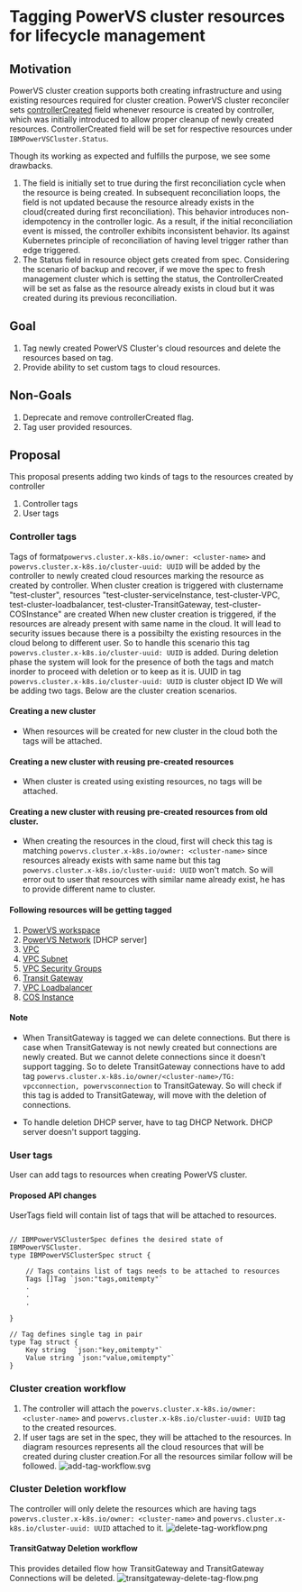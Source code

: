 # Tagging PowerVS cluster resources for lifecycle management


## Motivation
PowerVS cluster creation supports both creating infrastructure and using existing resources required for cluster creation.
PowerVS cluster reconciler sets [controllerCreated](https://github.com/kubernetes-sigs/cluster-api-provider-ibmcloud/blob/48aebb99c3cd8ce65b95dcfceee8f52daf3d5a31/api/v1beta2/ibmpowervscluster_types.go#L181) field whenever resource is created by controller, which was initially introduced to allow proper cleanup of newly created resources. ControllerCreated field will be set for respective resources under `IBMPowerVSCluster.Status`.

Though its working as expected and fulfills the purpose, we see some drawbacks.
1. The field is initially set to true during the first reconciliation cycle when the resource is being created. In subsequent reconciliation loops, the field is not updated because the resource already exists in the cloud(created during first reconciliation). This behavior introduces non-idempotency in the controller logic. As a result, if the initial reconciliation event is missed, the controller exhibits inconsistent behavior. Its against Kubernetes principle of reconciliation of having level trigger rather than edge triggered.
2. The Status field in resource object gets created from spec. Considering the scenario of backup and recover, if we move the spec to fresh management cluster which is setting the status, the ControllerCreated will be set as false as the resource already exists in cloud but it was created during its previous reconciliation.

## Goal
1. Tag newly created PowerVS Cluster's cloud resources and delete the resources based on tag.
2. Provide ability to set custom tags to cloud resources.

## Non-Goals
1. Deprecate and remove controllerCreated flag.
2. Tag user provided resources.

## Proposal
This proposal presents adding two kinds of tags to the resources created by controller
1. Controller tags
2. User tags


### Controller tags
 Tags of format`powervs.cluster.x-k8s.io/owner: <cluster-name>` and `powervs.cluster.x-k8s.io/cluster-uuid: UUID` will be added by the controller to newly created cloud resources marking the resource as created by controller. When cluster creation is triggered with clustername "test-cluster", resources "test-cluster-serviceInstance, test-cluster-VPC, test-cluster-loadbalancer, test-cluster-TransitGateway, test-cluster-COSInstance" are created
 When new cluster creation is triggered, if the resources are already present with same name in the cloud. It will lead to security issues because there is a possibilty the existing resources in the cloud belong to different user. So to handle this scenario this tag `powervs.cluster.x-k8s.io/cluster-uuid: UUID` is added. During deletion phase the system will look for the presence of both the 
 tags and match inorder to proceed with deletion or to keep as it is. UUID in tag `powervs.cluster.x-k8s.io/cluster-uuid: UUID` is cluster object ID
 We will be adding two tags. Below are the cluster creation scenarios.
 #### Creating a new cluster 
 - When resources will be created for new cluster in the cloud both the tags will be attached.
 #### Creating a new cluster with reusing pre-created resources
 - When cluster is created using existing resources, no tags will be attached.
 #### Creating a new cluster with reusing pre-created resources from old cluster.
 - When creating the resources in the cloud, first will check this tag is matching `powervs.cluster.x-k8s.io/owner: <cluster-name>` since resources already exists with same name but this tag `powervs.cluster.x-k8s.io/cluster-uuid: UUID` won't match. So will error out to user that resources with similar name already exist, he has to provide different name to cluster.


#### Following resources will be getting tagged 
1. [PowerVS workspace](https://cloud.ibm.com/docs/power-iaas?topic=power-iaas-creating-power-virtual-server)
2. [PowerVS Network](https://cloud.ibm.com/docs/power-iaas?topic=power-iaas-configuring-subnet) [DHCP server]
3. [VPC](https://cloud.ibm.com/docs/vpc?topic=vpc-about-vpc)
4. [VPC Subnet](https://cloud.ibm.com/docs/vpc?topic=vpc-about-networking-for-vpc)
5. [VPC Security Groups](https://cloud.ibm.com/docs/vpc?topic=vpc-security-in-your-vpc)
6. [Transit Gateway](https://www.ibm.com/products/transit-gateway)
7. [VPC Loadbalancer](https://www.ibm.com/products/load-balancer)
8. [COS Instance](https://www.ibm.com/products/cloud-object-storage)

#### Note 
- When TransitGateway is tagged we can delete connections. But there is case when TransitGateway is not newly created but connections are newly created. But we cannot delete connections since it doesn't support tagging. So to delete TransitGateway connections have to add tag `powervs.cluster.x-k8s.io/owner/<cluster-name>/TG: vpcconnection, powervsconnection` to TransitGateway. So will check if this tag is added to TransitGateway, will move with the deletion of connections.

- To handle deletion DHCP server, have to tag DHCP Network. DHCP server doesn't support tagging.

### User tags
User can add tags to resources when creating PowerVS cluster.

#### Proposed API changes
UserTags field will contain list of tags that will be attached to resources.

```shell

// IBMPowerVSClusterSpec defines the desired state of IBMPowerVSCluster.
type IBMPowerVSClusterSpec struct {

	// Tags contains list of tags needs to be attached to resources
	Tags []Tag `json:"tags,omitempty"`
	.
	.
	.	
	
}

// Tag defines single tag in pair
type Tag struct {
	Key string  `json:"key,omitempty"`
	Value string `json:"value,omitempty"`
}

```


### Cluster creation workflow
 1. The controller will attach the `powervs.cluster.x-k8s.io/owner: <cluster-name>` and `powervs.cluster.x-k8s.io/cluster-uuid: UUID` tag to the created resources.
 2. If user tags are set in the spec, they will be attached to the resources. 
 In diagram resources represents all the cloud resources that will be created during cluster creation.For all the resources similar follow will be followed.
![add-tag-workflow.svg](../images/add-tag-workflow.svg)


### Cluster Deletion workflow
The controller will only delete the resources which are having tags `powervs.cluster.x-k8s.io/owner: <cluster-name>` and `powervs.cluster.x-k8s.io/cluster-uuid: UUID` attached to it.
![delete-tag-workflow.png](../images/delete-tag-workflow.png)

#### TransitGatway Deletion workflow
This provides detailed flow how TransitGateway and TransitGateway Connections will be deleted.
![transitgateway-delete-tag-flow.png](../images/transitgateway-delete-tag-flow.png)